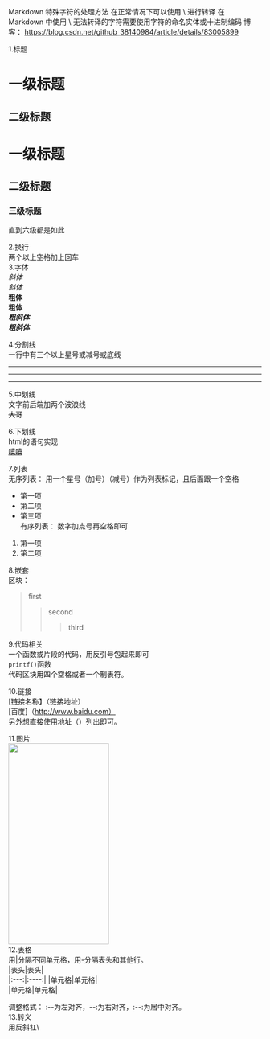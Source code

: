 Markdown 特殊字符的处理方法
在正常情况下可以使用 \ 进行转译
在 Markdown 中使用 \ 无法转译的字符需要使用字符的命名实体或十进制编码
博客：
https://blog.csdn.net/github_38140984/article/details/83005899


1.标题  

一级标题
=======
二级标题
-------
# 一级标题
## 二级标题
### 三级标题
直到六级都是如此  

2.换行  
两个以上空格加上回车  
3.字体  
*斜体*  
_斜体_  
**粗体**  
__粗体__  
***粗斜体***  
___粗斜体___   

4.分割线  
一行中有三个以上星号或减号或底线  
***  
---  
___   

5.中划线  
文字前后端加两个波浪线  
 ~~大哥~~

6.下划线  
html的语句实现  
<u>嘻嘻 </u>  

7.列表  
无序列表： 
用一个星号（加号）（减号）作为列表标记，且后面跟一个空格  
* 第一项
* 第二项
* 第三项  
有序列表：
数字加点号再空格即可  
1. 第一项
2. 第二项  
  
  8.嵌套  
  区块：  
  >first  
  >>second
  >>>third  
  >>>
  >>
  >
   
9.代码相关  
一个函数或片段的代码，用反引号包起来即可  
`printf()`函数  
代码区块用四个空格或者一个制表符。  


10.链接  
[链接名称】（链接地址）  
[百度]（http://www.baidu.com）  
另外想直接使用地址（）列出即可。  
  

11.图片  
<img src="../../picture/jianlai.jpg" width=200 height=400>   
12.表格  
用|分隔不同单元格，用-分隔表头和其他行。  
|表头|表头|  
|:---:|:----:| 
|单元格|单元格|  
|单元格|单元格|    
  
调整格式： :--为左对齐，--:为右对齐，:--:为居中对齐。  
13.转义  
用反斜杠\